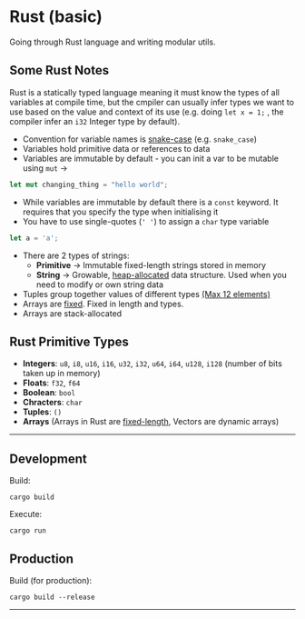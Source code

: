 # Rust (basic)

Going through Rust language and writing modular utils.

## Some Rust Notes

Rust is a statically typed language meaning it must know the types of all variables at compile time, but the cmpiler can usually infer types we want to use based on the value and context of its use (e.g. doing `let x = 1;` , the compiler infer an `i32` Integer type by default).

- Convention for variable names is <u>snake-case</u> (e.g. `snake_case`)
- Variables hold primitive data or references to data
- Variables are immutable by default - you can init a var to be mutable using `mut` ->

```rust
let mut changing_thing = "hello world";
```

- While variables are immutable by default there is a `const` keyword. It requires that you specify the type when initialising it
- You have to use single-quotes (`' '`) to assign a `char` type variable

```rust
let a = 'a';
```

- There are 2 types of strings:
  - <b>Primitive</b> -> Immutable fixed-length strings stored in memory
  - <b>String</b> -> Growable, <u>heap-allocated</u> data structure. Used when you need to modify or own string data
- Tuples group together values of different types <u>(Max 12 elements)</u>
- Arrays are <u>fixed</u>. Fixed in length and types.
- Arrays are stack-allocated

## Rust Primitive Types

- <b>Integers</b>: `u8`, `i8`, `u16`, `i16`, `u32`, `i32`, `u64`, `i64`, `u128`, `i128` (number of bits taken up in memory)
- <b>Floats</b>: `f32`, `f64`
- <b>Boolean</b>: `bool`
- <b>Chracters</b>: `char`
- <b>Tuples</b>: `()`
- <b>Arrays</b> (Arrays in Rust are <u>fixed-length</u>, Vectors are dynamic arrays)

---

## Development

Build:

```
cargo build
```

Execute:

```
cargo run
```

## Production

Build (for production):

```
cargo build --release
```

---
